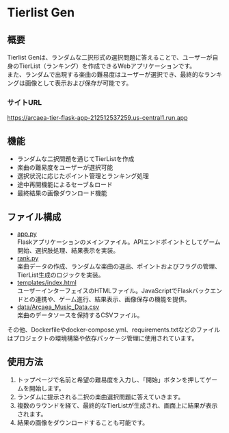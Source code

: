 # Tierlist Gen

## 概要
Tierlist Genは、ランダムな二択形式の選択問題に答えることで、ユーザーが自身のTierList（ランキング）を作成できるWebアプリケーションです。  
また、ランダムで出現する楽曲の難易度はユーザーが選択でき、最終的なランキングは画像として表示および保存が可能です。

### サイトURL
https://arcaea-tier-flask-app-212512537259.us-central1.run.app

## 機能
- ランダムな二択問題を通じてTierListを作成
- 楽曲の難易度をユーザーが選択可能
- 選択状況に応じたポイント管理とランキング処理
- 途中再開機能によるセーブ＆ロード
- 最終結果の画像ダウンロード機能

## ファイル構成
- [app.py](app.py)  
  Flaskアプリケーションのメインファイル。APIエンドポイントとしてゲーム開始、選択肢処理、結果表示を実装。
- [rank.py](rank.py)  
  楽曲データの作成、ランダムな楽曲の選出、ポイントおよびフラグの管理、TierList生成のロジックを実装。
- [templates/index.html](templates\index.html)  
  ユーザーインターフェイスのHTMLファイル。JavaScriptでFlaskバックエンドとの連携や、ゲーム進行、結果表示、画像保存の機能を提供。
- [data/Arcaea_Music_Data.csv](data\Arcaea_Music_Data.csv)  
  楽曲のデータソースを保持するCSVファイル。

その他、Dockerfileやdocker-compose.yml、requirements.txtなどのファイルはプロジェクトの環境構築や依存パッケージ管理に使用されています。

## 使用方法
1. トップページで名前と希望の難易度を入力し、「開始」ボタンを押してゲームを開始します。  
2. ランダムに提示される二択の楽曲選択問題に答えていきます。
3. 複数のラウンドを経て、最終的なTierListが生成され、画面上に結果が表示されます。  
4. 結果の画像をダウンロードすることも可能です。